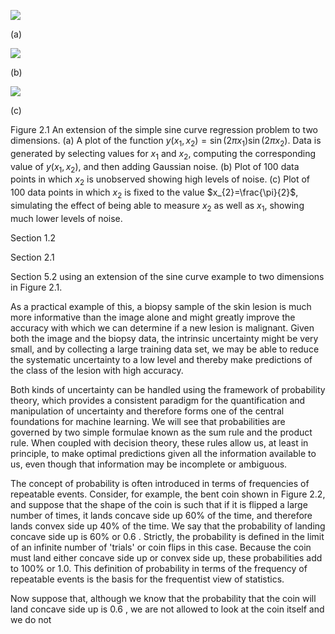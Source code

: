 ![](https://cdn.mathpix.com/cropped/2024_05_10_9d5d7b4dd8479033db17g-1.jpg?height=520&width=694&top_left_y=219&top_left_x=151)

(a)

![](https://cdn.mathpix.com/cropped/2024_05_10_9d5d7b4dd8479033db17g-1.jpg?height=407&width=406&top_left_y=329&top_left_x=852)

(b)

![](https://cdn.mathpix.com/cropped/2024_05_10_9d5d7b4dd8479033db17g-1.jpg?height=410&width=359&top_left_y=330&top_left_x=1242)

(c)

Figure 2.1 An extension of the simple sine curve regression problem to two dimensions. (a) A plot of the function $y\left(x_{1}, x_{2}\right)=\sin \left(2 \pi x_{1}\right) \sin \left(2 \pi x_{2}\right)$. Data is generated by selecting values for $x_{1}$ and $x_{2}$, computing the corresponding value of $y\left(x_{1}, x_{2}\right)$, and then adding Gaussian noise. (b) Plot of 100 data points in which $x_{2}$ is unobserved showing high levels of noise. (c) Plot of 100 data points in which $x_{2}$ is fixed to the value $x_{2}=\frac{\pi}{2}$, simulating the effect of being able to measure $x_{2}$ as well as $x_{1}$, showing much lower levels of noise.

Section 1.2

Section 2.1

Section 5.2 using an extension of the sine curve example to two dimensions in Figure 2.1.

As a practical example of this, a biopsy sample of the skin lesion is much more informative than the image alone and might greatly improve the accuracy with which we can determine if a new lesion is malignant. Given both the image and the biopsy data, the intrinsic uncertainty might be very small, and by collecting a large training data set, we may be able to reduce the systematic uncertainty to a low level and thereby make predictions of the class of the lesion with high accuracy.

Both kinds of uncertainty can be handled using the framework of probability theory, which provides a consistent paradigm for the quantification and manipulation of uncertainty and therefore forms one of the central foundations for machine learning. We will see that probabilities are governed by two simple formulae known as the sum rule and the product rule. When coupled with decision theory, these rules allow us, at least in principle, to make optimal predictions given all the information available to us, even though that information may be incomplete or ambiguous.

The concept of probability is often introduced in terms of frequencies of repeatable events. Consider, for example, the bent coin shown in Figure 2.2, and suppose that the shape of the coin is such that if it is flipped a large number of times, it lands concave side up $60 \%$ of the time, and therefore lands convex side up $40 \%$ of the time. We say that the probability of landing concave side up is $60 \%$ or 0.6 . Strictly, the probability is defined in the limit of an infinite number of 'trials' or coin flips in this case. Because the coin must land either concave side up or convex side up, these probabilities add to $100 \%$ or 1.0. This definition of probability in terms of the frequency of repeatable events is the basis for the frequentist view of statistics.

Now suppose that, although we know that the probability that the coin will land concave side up is 0.6 , we are not allowed to look at the coin itself and we do not